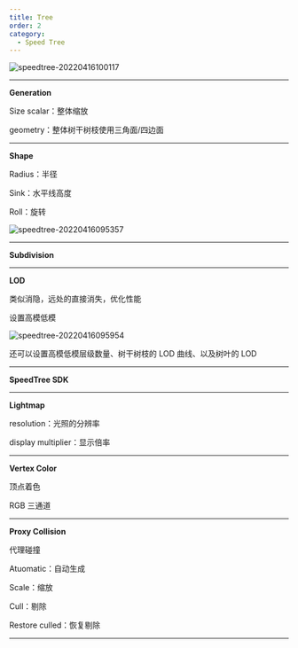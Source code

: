 ```yaml
---
title: Tree
order: 2
category:
  - Speed Tree
---
```

![speedtree-20220416100117](/assets/SpeedTree-20220416100117.png)

---

**Generation**

Size scalar：整体缩放

geometry：整体树干树枝使用三角面/四边面

---

**Shape**

Radius：半径

Sink：水平线高度

Roll：旋转

![speedtree-20220416095357](/assets/SpeedTree-20220416095357.png)

---

**Subdivision**

---

**LOD**

类似消隐，远处的直接消失，优化性能

设置高模低模

![speedtree-20220416095954](/assets/SpeedTree-20220416095954.png)

还可以设置高模低模层级数量、树干树枝的 LOD 曲线、以及树叶的 LOD

---

**SpeedTree SDK**

---

**Lightmap**

resolution：光照的分辨率

display multiplier：显示倍率

---

**Vertex Color**

顶点着色

RGB 三通道

---

**Proxy Collision**

代理碰撞

Atuomatic：自动生成

Scale：缩放

Cull：剔除

Restore culled：恢复剔除

---

